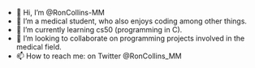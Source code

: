 - 👋 Hi, I’m @RonCollins-MM
- 👀 I’m a medical student, who also enjoys coding among other things.
- 🌱 I’m currently learning cs50 (programming in C).
- 💞️ I’m looking to collaborate on programming projects involved in the medical field.
- 📫 How to reach me: on Twitter @RonCollins_MM

<!---
RonCollins-MM/RonCollins-MM is a ✨ special ✨ repository because its `README.md` (this file) appears on your GitHub profile.
You can click the Preview link to take a look at your changes.
--->
